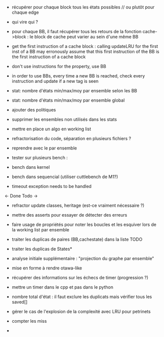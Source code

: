 - récupérer pour chaque block tous les états possibles // ou plutôt pour chaque edge
- qui vire qui ?
- pour chaque BB, il faut récupérer tous les retours de la fonction cache->block : le block de cache peut varier au sein d'une même BB


- get the first instruction of a cache block : calling updateLRU for the first inst of a BB may erronously assume that this first instruction of the BB is the first instruction of a cache block
- don't use instructions for the property, use BB

- in order to use BBs, every time a new BB is reached, check every instruction and update if a new tag is seen
- stat: nombre d'états min/max/moy par ensemble selon les BB
- stat: nombre d'états min/max/moy par ensemble global
- ajouter des politiques
- supprimer les ensembles non utilisés dans les stats
- mettre en place un algo en working list
- refractorisation du code, séparation en plusieurs fichiers ?

- reprendre avec le par ensemble

- tester sur plusieurs bench :
 - bench dans kernel
 - bench dans sequencial (utiliser cuttlebench de M1?)


- timeout exception needs to be handled


<- Done
Todo ->


- refractor update classes, heritage (est-ce vraiment nécessaire ?)

- mettre des asserts pour essayer de détecter des erreurs

- faire usage de propriétés pour noter les boucles et les esquiver lors de la working list par ensemble

- traiter les duplicas de paires (BB,cachestate) dans la liste TODO 

- traiter les duplicas de States* 

- analyse initiale supplémentaire : "projection du graphe par ensemble"

- mise en forme à rendre otawa-like

- récupérer des informations sur les échecs de timer (progression ?)

- mettre un timer dans le cpp et pas dans le python 

- nombre total d'état : il faut exclure les duplicats mais vérifier tous les saved[]

- gérer le cas de l'explosion de la complexité avec LRU pour petrinets

- compter les miss

- 